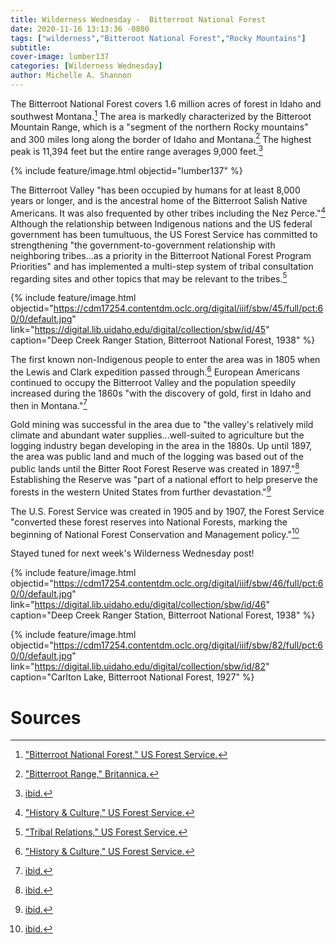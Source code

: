 ```yaml
---
title: Wilderness Wednesday -  Bitterroot National Forest
date: 2020-11-16 13:13:36 -0800
tags: ["wilderness","Bitteroot National Forest","Rocky Mountains"]
subtitle: 
cover-image: lumber137
categories: [Wilderness Wednesday]
author: Michelle A. Shannon
---
```


The Bitterroot National Forest covers 1.6 million acres of forest in Idaho and southwest Montana.[^1] The area is markedly characterized by the Bitteroot Mountain Range, which is a "segment of the northern Rocky mountains" and 300 miles long along the border of Idaho and Montana.[^2] The highest peak is 11,394 feet but the entire range averages 9,000 feet.[^3]

{% include feature/image.html objectid="lumber137" %}

The Bitterroot Valley "has been occupied by humans for at least 8,000 years or longer, and is the ancestral home of the Bitterroot Salish Native Americans. It was also frequented by other tribes including the Nez Perce."[^4] Although the relationship between Indigenous nations and the US federal government has been tumultuous, the US Forest Service has committed to strengthening "the government-to-government relationship with neighboring tribes...as a priority in the Bitterroot National Forest Program Priorities" and has implemented a multi-step system of tribal consultation regarding sites and other topics that may be relevant to the tribes.[^5]

{% include feature/image.html objectid="https://cdm17254.contentdm.oclc.org/digital/iiif/sbw/45/full/pct:60/0/default.jpg" link="https://digital.lib.uidaho.edu/digital/collection/sbw/id/45" caption="Deep Creek Ranger Station, Bitterroot National Forest, 1938" %} <!--- {% include feature/digital-image.html collection="sbw" objectid="sbw45" %} --->

The first known non-Indigenous people to enter the area was in 1805 when the Lewis and Clark expedition passed through.[^6] European Americans continued to occupy the Bitterroot Valley and the population speedily increased during the 1860s "with the discovery of gold, first in Idaho and then in Montana."[^7]

Gold mining was successful in the area due to "the valley's relatively mild climate and abundant water supplies...well-suited to agriculture but the logging industry began developing in the area in the 1880s. Up until 1897, the area was public land and much of the logging was based out of the public lands until the Bitter Root Forest Reserve was created in 1897."[^8] Establishing the Reserve was "part of a national effort to help preserve the forests in the western United States from further devastation."[^9]

The U.S. Forest Service was created in 1905 and by 1907, the Forest Service "converted these forest reserves into National Forests, marking the beginning of National Forest Conservation and Management policy."[^10]

Stayed tuned for next week's Wilderness Wednesday post!

{% include feature/image.html objectid="https://cdm17254.contentdm.oclc.org/digital/iiif/sbw/46/full/pct:60/0/default.jpg" link="https://digital.lib.uidaho.edu/digital/collection/sbw/id/46" caption="Deep Creek Ranger Station, Bitterroot National Forest, 1938" %} <!--- {% include feature/digital-image.html collection="sbw" objectid="sbw46" %} --->

{% include feature/image.html objectid="https://cdm17254.contentdm.oclc.org/digital/iiif/sbw/82/full/pct:60/0/default.jpg" link="https://digital.lib.uidaho.edu/digital/collection/sbw/id/82" caption="Carlton Lake, Bitterroot National Forest, 1927" %} <!--- {% include feature/digital-image.html collection="sbw" objectid="sbw82" %} --->

# Sources

[^1]: ["Bitterroot National Forest," US Forest Service.](https://www.fs.usda.gov/bitterroot/)

[^2]: ["Bitterroot Range," Britannica.](https://www.britannica.com/place/Bitterroot-Range)

[^3]: [ibid.](https://www.britannica.com/place/Bitterroot-Range)

[^4]: ["History & Culture," US Forest Service.](https://www.fs.usda.gov/main/bitterroot/learning/history-culture#:~:text=The%20Bitterroot%20National%20Forest%20has,Oreille%2C%20Shoshone%20and%20Nez%20Perce.)

[^5]: ["Tribal Relations," US Forest Service.](https://www.fs.usda.gov/main/bitterroot/workingtogether/tribalrelations)

[^6]: ["History & Culture," US Forest Service.](https://www.fs.usda.gov/main/bitterroot/learning/history-culture#:~:text=The%20Bitterroot%20National%20Forest%20has,Oreille%2C%20Shoshone%20and%20Nez%20Perce.)

[^7]: [ibid.](https://www.fs.usda.gov/main/bitterroot/learning/history-culture#:~:text=The%20Bitterroot%20National%20Forest%20has,Oreille%2C%20Shoshone%20and%20Nez%20Perce.)

[^8]: [ibid.](https://www.fs.usda.gov/main/bitterroot/learning/history-culture#:~:text=The%20Bitterroot%20National%20Forest%20has,Oreille%2C%20Shoshone%20and%20Nez%20Perce.)

[^9]: [ibid.](https://www.fs.usda.gov/main/bitterroot/learning/history-culture#:~:text=The%20Bitterroot%20National%20Forest%20has,Oreille%2C%20Shoshone%20and%20Nez%20Perce.)

[^10]: [ibid.](https://www.fs.usda.gov/main/bitterroot/learning/history-culture#:~:text=The%20Bitterroot%20National%20Forest%20has,Oreille%2C%20Shoshone%20and%20Nez%20Perce.)
